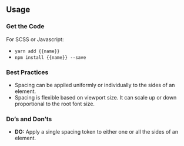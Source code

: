 ## Usage

### Get the Code

For SCSS or Javascript:

- `yarn add {{name}}`
- `npm install {{name}} --save`

### Best Practices

- Spacing can be applied uniformly or individually to the sides of an element. 
- Spacing is flexible based on viewport size. It can scale up or down proportional to the root font size.

### Do’s and Don’ts
- **DO:** Apply a single spacing token to either one or all the sides of an element.
